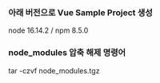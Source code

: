 ### 아래 버전으로 Vue Sample Project 생성

node 16.14.2 / npm 8.5.0

### node_modules 압축 해제 명령어

tar -czvf node_modules.tgz


